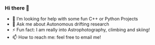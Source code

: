 ### Hi there 👋
- 🤔 I’m looking for help with some fun C++ or Python Projects
- 💬 Ask me about Autonomous drifting research
- ⚡ Fun fact: I am really into Astrophotography, climbing and skiing!
- 📫 How to reach me: feel free to email me!
<!--
**ramalamadingdong/ramalamadingdong** is a ✨ _special_ ✨ repository because its `README.md` (this file) appears on your GitHub profile.

Here are some ideas to get you started:

- 🔭 I’m currently working on ...
- 🌱 I’m currently learning ...
- 👯 I’m looking to collaborate on ...
- 🤔 I’m looking for help with ...
- 💬 Ask me about ...
- 📫 How to reach me: ...
- 😄 Pronouns: ...
- ⚡ Fun fact: ...
-->

